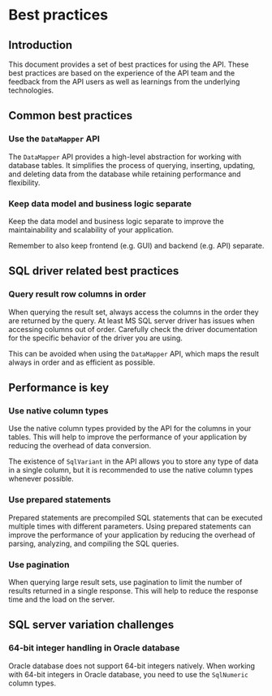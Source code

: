 # Best practices

## Introduction

This document provides a set of best practices for using the API.
These best practices are based on the experience of the API team and the feedback from the API users
as well as learnings from the underlying technologies.

## Common best practices

### Use the `DataMapper` API

The `DataMapper` API provides a high-level abstraction for working with database tables.
It simplifies the process of querying, inserting, updating, and deleting data from the database
while retaining performance and flexibility.

### Keep data model and business logic separate

Keep the data model and business logic separate to improve the maintainability and scalability of your application.

Remember to also keep frontend (e.g. GUI) and backend (e.g. API) separate.

## SQL driver related best practices

### Query result row columns in order

When querying the result set, always access the columns in the order they are returned by the query.
At least MS SQL server driver has issues when accessing columns out of order.
Carefully check the driver documentation for the specific behavior of the driver you are using.

This can be avoided when using the `DataMapper` API, which maps the result always in order and as efficient as possible.

## Performance is key

### Use native column types

Use the native column types provided by the API for the columns in your tables.
This will help to improve the performance of your application by reducing the overhead of data conversion.

The existence of `SqlVariant` in the API allows you to store any type of data in a single column,
but it is recommended to use the native column types whenever possible.

### Use prepared statements

Prepared statements are precompiled SQL statements that can be executed multiple times with different parameters.
Using prepared statements can improve the performance of your application by reducing the overhead
of parsing, analyzing, and compiling the SQL queries.

### Use pagination

When querying large result sets, use pagination to limit the number of results returned in a single response.
This will help to reduce the response time and the load on the server.

## SQL server variation challenges

### 64-bit integer handling in Oracle database

Oracle database does not support 64-bit integers natively.
When working with 64-bit integers in Oracle database, you need to use the `SqlNumeric` column types.
